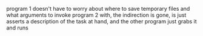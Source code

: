 program 1 doesn't have to worry about where to save temporary files and what arguments to invoke program 2 with, the indirection is gone, is just asserts a description of the task at hand, and the other program just grabs it and runs
